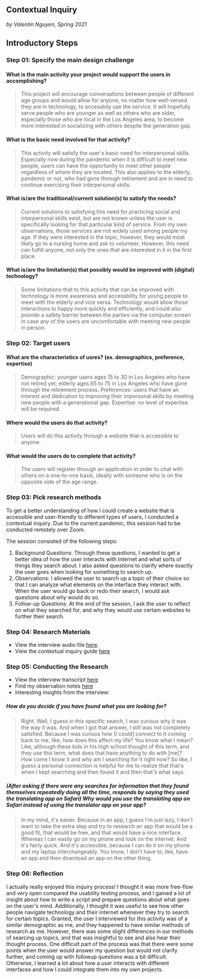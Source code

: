 ## Contextual Inquiry
*by Valentin Nguyen, Spring 2021*

## Introductory Steps

### Step 01: Specify the main design challenge

#### What is the main activity your project would support the users in accomplishing?
> This project will encourage conversations between people of different age groups and would allow for anyone, no matter how well-versed they are in technology, to accessbily use the service. It will hopefully serve people who are younger as well as others who are older, especially those who are local in the Los Angeles area, to become more interested in socializing with others despite the generation gap.

#### What is the basic need involved for that activity?
> This activity will satisfy the user's basic need for interpersonal skills. Especially now during the pandemic when it is difficult to meet new people, users can have the opportunity to meet other people regardless of where they are located. This also applies to the elderly, pandemic or not, who had gone through retirement and are in need to continue exercising their interpersonal skills.

#### What is/are the traditional/current solution(s) to satisfy the needs?
> Current solutions to satisfying this need for practicing social and interpersonal skills exist, but are not known unless the user is specifically looking for that particular kind of service. From my own observations, those services are not widely used among people my age. If they were interested in the topic, however, they would most likely go to a nursing home and ask to volunteer. However, this need can fulfill anyone, not only the ones that are interested in it in the first place.

#### What is/are the limitation(s) that possibly would be improved with (digital) technology?
> Some limitations that to this activity that can be improved with technology is more awareness and accessbility for young people to meet with the elderly and vice versa. Technology would allow those interactions to happy more quickly and efficiently, and could also provide a safety barrier between the parties via the computer screen in case any of the users are uncomfortable with meeting new people in person.

### Step 02: Target users

#### What are the characteristics of usres? (ex. demographics, preference, expertise)
> Demographic: younger users ages 15 to 30 in Los Angeles who have not retired yet; elderly ages 65 to 75 in Los Angeles who have gone through the retirement process. 
> Preferences: users that have an interest and dedication to improving their impersonal skills by meeting new people with a generational gap.
> Expertise: no level of expertise will be required.

#### Where would the users do that activity?
> Users will do this activity through a website that is accessible to anyone.

#### What would the users do to complete that activity?
> The users will register through an application in order to chat with others on a one-to-one basis, ideally with someone who is on the opposite side of the age range. 

### Step 03: Pick research methods

To get a better understanding of how I could create a website that is accessible and user-friendly to different types of users, I conducted a contextual inquiry. Due to the current pandemic, this session had to be conducted remotely over Zoom.

The session consisted of the following steps:
1. Background Questions: Through these questions, I wanted to get a better idea of how the user interacts with Internet and what sorts of things they search about. I also asked questions to clarify where exactly the user goes when looking for something to search up.
2. Observations: I allowed the user to search up a topic of their choice so that I can analyze what elements on the interface they interact with. When the user would go back or redo their search, I would ask questions about why would do so.
3. Follow-up Questions: At the end of the session, I ask the user to reflect on what they searched for, and why they would use certain websites to further their search.

### Step 04: Research Materials

- View the interview audio file [here](https://drive.google.com/file/d/1CrhmYKrhHtn8G9VfcfAcLIIzYxYeYRap/view?usp=sharing).
- View the contextual inquiry guide [here](https://docs.google.com/document/d/1wq6b8jrqlhSrzWxGfvGwaJa-FQ1OZ2mR5S3VECelVQs/edit)

### Step 05: Conducting the Research

- View the interview transcript [here](https://docs.google.com/document/d/11-8BSNP4Ktr6IbHCrUACSyGqfaJxXaiF-s7ElSNFBdQ/edit)
- Find my observation notes [here](https://docs.google.com/document/d/1CeMtqomFWx3wJ_Ng632yY8wiZsL7HT6QaOLd5VK8wD8/edit)
- Interesting insights from the interview:

##### How do you decide if you have found what you are looking for?
> Right. Well, I guess in this specific search, I was curious why it was the way it was. And when I got that answer, I still was not completely satisfied. Because I was curious how [I could] connect to it coming back to me, like, how does this affect my life? You know what I mean? Like, although these kids in his high school thought of this term, and they use this term, what does that have anything to do with [me]? How come I know it and why am I searching for it right now? So like, I guess a personal connection is helpful for me to realize that that's when I kept searching and then found it and then that's what says.

##### (After asking if there were any searches for information that they found themselves repeatedly doing all the time, responds by saying they used the translating app on Safari) Why would you use the translating app on Safari instead of using the translator app on your app?
> In my mind, it's easier. Because in an app, I guess I'm just lazy, I don't want to take the extra step and try to research an app that would be a good fit, that would be free, and that would have a nice interface. Whereas I can easily go on my phone and look on the internet. And it's fairly quick. And it's accessible, because I can do it on my phone and my laptop interchangeably. You know, I don't have to, like, have an app and then download an app on the other thing. 

### Step 06: Reflection
I actually really enjoyed this inquiry process! I thought it was more free-flow and very open compared the usability testing process, and I gained a lot of insight about how to write a script and prepare questions about what goes on the user's mind. Additionally, I thought it was useful to see how other people navigate technology and their internet whenever they try to search for certain topics. Granted, the user I interviewed for this activity was of a similar demographic as me, and they happened to have similar methods of research as me. However, there was some slight differences in our methods of searcing up topics, and that was insightful to see and also hear their thought process. One difficult part of the process was that there were some points when the user would answer my question but would not clarify further, and coming up with followup questions was a bit difficult. Otherwise, I learned a lot about how a user interacts with different interfaces and how I could integrate them into my own projects.



